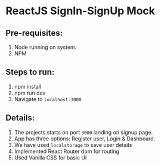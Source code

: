 # ReactJS SignIn-SignUp Mock

## Pre-requisites:

1. Node running on system.
2. NPM

## Steps to run:

1. npm install
2. npm run dev
3. Navigate to `localhost:3000`

## Details:

1. The projects starts on port `3000` landing on signup page.
2. App has three options: Register user, Login & Dashboard.
3. We have used `localstorage` to save user details
4. Implemented React Router dom for routing
5. Used Vanilla CSS for basic UI

